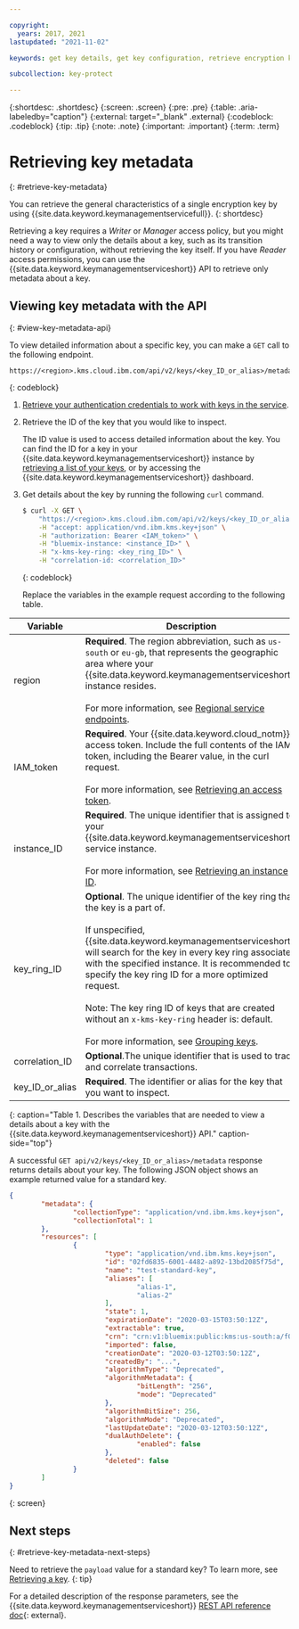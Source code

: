 ```yaml
---

copyright:
  years: 2017, 2021
lastupdated: "2021-11-02"

keywords: get key details, get key configuration, retrieve encryption key details

subcollection: key-protect

---
```


{:shortdesc: .shortdesc}
{:screen: .screen}
{:pre: .pre}
{:table: .aria-labeledby="caption"}
{:external: target="_blank" .external}
{:codeblock: .codeblock}
{:tip: .tip}
{:note: .note}
{:important: .important}
{:term: .term}

# Retrieving key metadata
{: #retrieve-key-metadata}

You can retrieve the general characteristics of a single encryption key by using
{{site.data.keyword.keymanagementservicefull}}.
{: shortdesc}

Retrieving a key requires a _Writer_ or _Manager_ access policy, but you might
need a way to view only the details about a key, such as its transition history
or configuration, without retrieving the key itself. If you have _Reader_ access
permissions, you can use the {{site.data.keyword.keymanagementserviceshort}}
API to retrieve only metadata about a key.

## Viewing key metadata with the API
{: #view-key-metadata-api}

To view detailed information about a specific key, you can make a `GET` call to
the following endpoint.

```plaintext
https://<region>.kms.cloud.ibm.com/api/v2/keys/<key_ID_or_alias>/metadata
```
{: codeblock}

1. [Retrieve your authentication credentials to work with keys in the service](/docs/key-protect?topic=key-protect-set-up-api).

2. Retrieve the ID of the key that you would like to inspect.

    The ID value is used to access detailed information about the key. You can
    find the ID for a key in your
    {{site.data.keyword.keymanagementserviceshort}} instance by
    [retrieving a list of your keys](/docs/key-protect?topic=key-protect-view-keys),
    or by accessing the {{site.data.keyword.keymanagementserviceshort}}
    dashboard.

3. Get details about the key by running the following `curl` command.

    ```sh
    $ curl -X GET \
        "https://<region>.kms.cloud.ibm.com/api/v2/keys/<key_ID_or_alias>/metadata" \
        -H "accept: application/vnd.ibm.kms.key+json" \
        -H "authorization: Bearer <IAM_token>" \
        -H "bluemix-instance: <instance_ID>" \
        -H "x-kms-key-ring: <key_ring_ID>" \
        -H "correlation-id: <correlation_ID>"
    ```
    {: codeblock}

    Replace the variables in the example request according to the following
    table.

|Variable|Description|
|--- |--- |
|region|**Required**. The region abbreviation, such as `us-south` or `eu-gb`, that represents the geographic area where your {{site.data.keyword.keymanagementserviceshort}} instance resides.<br><br>For more information, see [Regional service endpoints](/docs/key-protect?topic=key-protect-regions#service-endpoints).|
|IAM_token|**Required**. Your {{site.data.keyword.cloud_notm}} access token. Include the full contents of the IAM token, including the Bearer value, in the curl request.<br><br>For more information, see [Retrieving an access token](/docs/key-protect?topic=key-protect-retrieve-access-token).|
|instance_ID|**Required**. The unique identifier that is assigned to your {{site.data.keyword.keymanagementserviceshort}} service instance.<br><br>For more information, see [Retrieving an instance ID](/docs/key-protect?topic=key-protect-retrieve-instance-ID).|
|key_ring_ID|**Optional**. The unique identifier of the key ring that the key is a part of.<br><br>If unspecified, {{site.data.keyword.keymanagementserviceshort}} will search for the key in every key ring associated with the specified instance. It is recommended to specify the key ring ID for a more optimized request.<br><br>Note: The key ring ID of keys that are created without an `x-kms-key-ring` header is: default.<br><br>For more information, see [Grouping keys](/docs/key-protect?topic=key-protect-grouping-keys).|
|correlation_ID|**Optional**.The unique identifier that is used to track and correlate transactions.|
|key_ID_or_alias|**Required**. The identifier or alias for the key that you want to inspect.|
{: caption="Table 1. Describes the variables that are needed to view a details about  a key with the {{site.data.keyword.keymanagementserviceshort}} API." caption-side="top"}

A successful `GET api/v2/keys/<key_ID_or_alias>/metadata` response returns
details about your key. The following JSON object shows an example returned
value for a standard key.

```json
{
		"metadata": {
				"collectionType": "application/vnd.ibm.kms.key+json",
				"collectionTotal": 1
		},
		"resources": [
				{
						"type": "application/vnd.ibm.kms.key+json",
						"id": "02fd6835-6001-4482-a892-13bd2085f75d",
						"name": "test-standard-key",
						"aliases": [
								"alias-1",
								"alias-2"
						],
						"state": 1,
						"expirationDate": "2020-03-15T03:50:12Z",
						"extractable": true,
						"crn": "crn:v1:bluemix:public:kms:us-south:a/f047b55a3362ac06afad8a3f2f5586ea:12e8c9c2-a162-472d-b7d6-8b9a86b815a6:key:02fd6835-6001-4482-a892-13bd2085f75d",
						"imported": false,
						"creationDate": "2020-03-12T03:50:12Z",
						"createdBy": "...",
						"algorithmType": "Deprecated",
						"algorithmMetadata": {
								"bitLength": "256",
								"mode": "Deprecated"
						},
						"algorithmBitSize": 256,
						"algorithmMode": "Deprecated",
						"lastUpdateDate": "2020-03-12T03:50:12Z",
						"dualAuthDelete": {
								"enabled": false
						},
						"deleted": false
				}
		]
}
```
{: screen}

## Next steps
{: #retrieve-key-metadata-next-steps}

Need to retrieve the `payload` value for a standard key? To learn more, see
[Retrieving a key](/docs/key-protect?topic=key-protect-retrieve-key).
{: tip}

For a detailed description of the response parameters, see the
{{site.data.keyword.keymanagementserviceshort}}
[REST API reference doc](/apidocs/key-protect){: external}.


